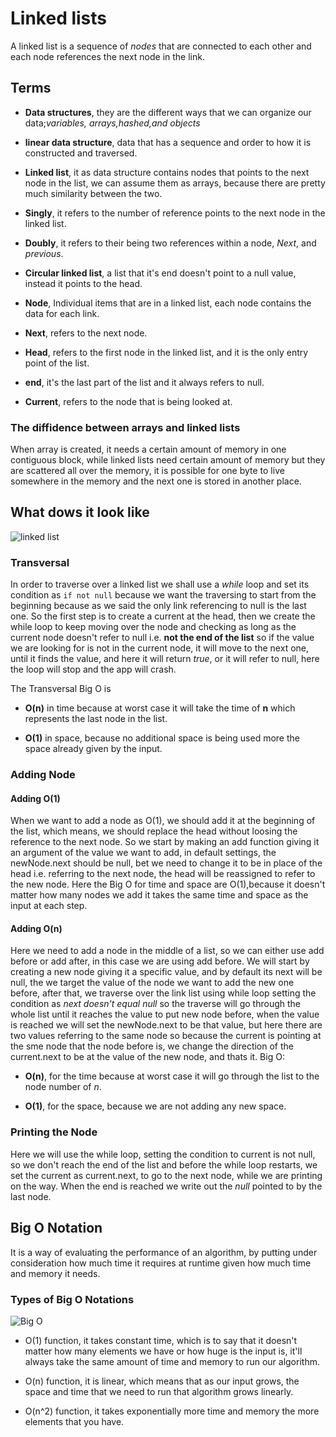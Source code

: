 # Linked lists

A linked list is a sequence of *nodes* that are connected to each other and each node references the next node in the link.

## Terms

* **Data structures**, they are the different ways that we can organize our data;*variables, arrays,hashed,and objects*

* **linear data structure**, data that has a sequence and order to how it is constructed and traversed.

* **Linked list**, it as data structure contains nodes that points to the next node in the list, we can assume them as arrays, because there are pretty much similarity between the two.

* **Singly**, it refers to the number of reference points to the next node in the linked list.

* **Doubly**, it refers to their being two references within a node, *Next*, and *previous*.

* **Circular linked list**, a list that it's end doesn't point to a null value, instead it points to the head.

* **Node**, Individual items that are in a linked list, each node contains the data for each link.

* **Next**, refers to the next node.

* **Head**, refers to the first node in the linked list, and it is the only entry point of the list.

* **end**, it's the last part of the list and it always refers to null.

* **Current**, refers to the node that is being looked at.

### The diffidence between arrays and linked lists

When array is created, it needs a certain amount of memory in one contiguous block, while linked lists need certain amount of memory but they are scattered all over the memory, it is possible for one byte to live somewhere in the memory and the next one is stored in another place.

## What dows it look like

![linked list](https://codefellows.github.io/common_curriculum/data_structures_and_algorithms/Code_401/class-05/resources/images/LinkedList1.PNG)

### Transversal

In order to traverse over a linked list we shall use a *while* loop and set its condition as `if not null` because we want the traversing to start from the beginning because as we said the only link referencing to null is the last one.
So the first step is to create a current at the head, then we create the while loop to keep moving over the node and checking as long as the current node doesn't refer to null i.e. **not the end of the list** so if the value we are looking for is not in the current node, it will move to the next one, until it finds the value, and here it will return *true*, or it will refer to null, here the loop will stop and the app will crash.

The Transversal Big O is 

* **O(n)** in time because at worst case it will take the time of **n** which represents the last node in the list.

* **O(1)** in space, because no additional space is being used more the space already given by the input.

### Adding Node

#### Adding O(1)

When we want to add a node as O(1), we should add it at the beginning of the list, which means, we should replace the head without loosing the reference to the next node.
So we start by making an add function giving it an argument of the value we want to add, in default settings, the newNode.next should be null, bet we need to change it to be in place of the head i.e. referring to the next node, the head will be reassigned to refer to the new node.
Here the Big O for time and space are O(1),because it doesn't matter how many nodes we add it takes the same time and space as the input at each step.

#### Adding O(n)

Here we need to add a node in the middle of a list, so we can either use add before or add after, in this case we are using add before.
We will start by creating a new node giving it a specific value, and by default its next will be null, the we target the value of the node we want to add the new one before, after that, we traverse over the link list using while loop setting the condition as *next doesn't equal null* so the traverse will go through the whole list until it reaches the value to put new node before, when the value is reached we will set the newNode.next to be that value, but here there are two values referring to the same node so because the current is pointing at the sme node that the node before is, we change the direction of the current.next to be at the value of the new node, and thats it.
Big O:

* **O(n)**, for the time because at worst case it will go through the list to the node number of *n*.

* **O(1)**, for the space, because we are not adding any new space.

### Printing the Node

Here we will use the while loop, setting the condition to current is not null, so we don't reach the end of the list and before the while loop restarts, we set the current as current.next, to go to the next node, while we are printing on the way.
When the end is reached we write out the *null* pointed to by the last node.

## Big O Notation

It is a way of evaluating the performance of an algorithm, by putting under consideration how much time it requires at runtime given how much time and memory it needs.

### Types of Big O Notations

![Big O](https://miro.medium.com/max/500/1*FC0XX0-9Vx7yCS0dTS2Zrw.jpeg)

* O(1) function, it takes constant time, which is to say that it doesn't matter how many elements we have or how huge is the input is, it'll always take the same amount of time and memory to run our algorithm.

* O(n) function, it is linear, which means that as our input grows, the space and time that we need to run that algorithm grows linearly.

* O(n^2) function, it takes exponentially more time and memory the more elements that you have.
